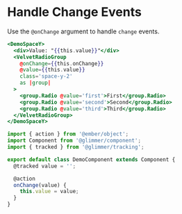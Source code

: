 # Handle Change Events

Use the `@onChange` argument to handle `change` events.

```hbs template
<DemoSpaceY>
  <div>Value: "{{this.value}}"</div>
  <VelvetRadioGroup
    @onChange={{this.onChange}}
    @value={{this.value}}
    class='space-y-2'
    as |group|
  >
    <group.Radio @value='first'>First</group.Radio>
    <group.Radio @value='second'>Second</group.Radio>
    <group.Radio @value='third'>Third</group.Radio>
  </VelvetRadioGroup>
</DemoSpaceY>
```

```js component
import { action } from '@ember/object';
import Component from '@glimmer/component';
import { tracked } from '@glimmer/tracking';

export default class DemoComponent extends Component {
  @tracked value = '';

  @action
  onChange(value) {
    this.value = value;
  }
}
```
